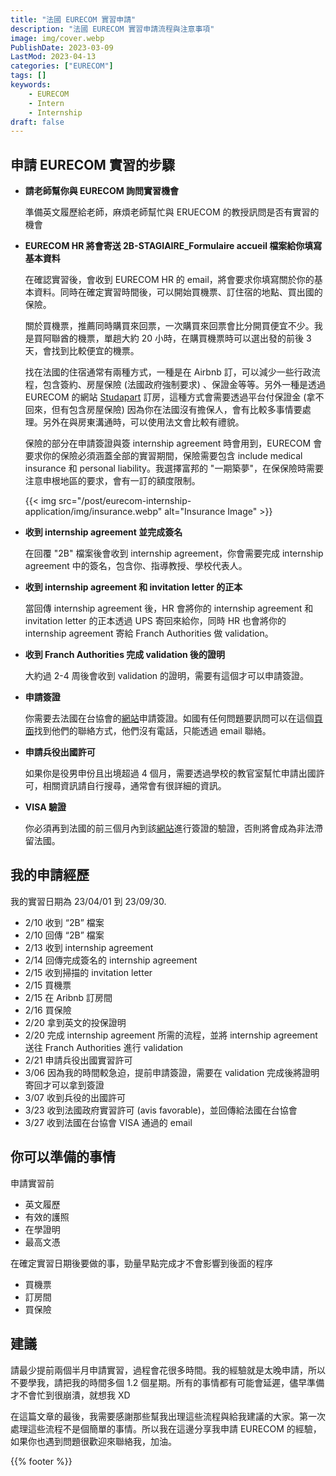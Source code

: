 ```yaml
---
title: "法國 EURECOM 實習申請"
description: "法國 EURECOM 實習申請流程與注意事項"
image: img/cover.webp
PublishDate: 2023-03-09
LastMod: 2023-04-13
categories: ["EURECOM"]
tags: []
keywords:
    - EURECOM
    - Intern
    - Internship
draft: false
---
```


## 申請 EURECOM 實習的步驟

- **請老師幫你與 EURECOM 詢問實習機會**

  準備英文履歷給老師，麻煩老師幫忙與 ERUECOM 的教授訊問是否有實習的機會

- **EURECOM HR 將會寄送 2B-STAGIAIRE_Formulaire accueil 檔案給你填寫基本資料**

  在確認實習後，會收到 EURECOM HR 的 email，將會要求你填寫關於你的基本資料。同時在確定實習時間後，可以開始買機票、訂住宿的地點、買出國的保險。

  關於買機票，推薦同時購買來回票，一次購買來回票會比分開買便宜不少。我是買阿聯酋的機票，單趟大約 20 小時，在購買機票時可以選出發的前後 3 天，會找到比較便宜的機票。

  找在法國的住宿通常有兩種方式，一種是在 Airbnb 訂，可以減少一些行政流程，包含簽約、房屋保險 (法國政府強制要求) 、保證金等等。另外一種是透過 EURECOM 的網站 [Studapart](https://eurecom.studapart.com/en/) 訂房，這種方式會需要透過平台付保證金 (拿不回來，但有包含房屋保險) 因為你在法國沒有擔保人，會有比較多事情要處理。另外在與房東溝通時，可以使用法文會比較有禮貌。

  保險的部分在申請簽證與簽 internship agreement 時會用到，EURECOM 會要求你的保險必須涵蓋全部的實習期間，保險需要包含 include medical insurance 和 personal liability。我選擇富邦的 "一期築夢"，在保保險時需要注意申根地區的要求，會有一訂的額度限制。

  {{< img src="/post/eurecom-internship-application/img/insurance.webp" alt="Insurance Image" >}}

- **收到 internship agreement 並完成簽名**

  在回覆 "2B" 檔案後會收到 internship agreement，你會需要完成 internship agreement 中的簽名，包含你、指導教授、學校代表人。

- **收到 internship agreement 和 invitation letter 的正本**

  當回傳 internship agreement 後，HR 會將你的 internship agreement 和 invitation letter 的正本透過 UPS 寄回來給你，同時 HR 也會將你的 internship agreement 寄給 Franch Authorities 做 validation。

- **收到 Franch Authorities 完成 validation 後的證明**

  大約過 2-4 周後會收到 validation 的證明，需要有這個才可以申請簽證。

- **申請簽證**

  你需要去法國在台協會的[網站](https://france-taipei.org/-%E4%B8%AD%E6%96%87-)申請簽證。如國有任何問題要訊問可以在這個[頁面](https://france-taipei.org/%E7%B0%BD%E8%AD%89%E4%BA%8B%E5%8B%99)找到他們的聯絡方式，他們沒有電話，只能透過 email 聯絡。

- **申請兵役出國許可**

  如果你是役男申份且出境超過 4 個月，需要透過學校的教官室幫忙申請出國許可，相關資訊請自行搜尋，通常會有很詳細的資訊。

- **VISA 驗證**

  你必須再到法國的前三個月內到該[網站](https://administration-etrangers-en-france.interieur.gouv.fr/)進行簽證的驗證，否則將會成為非法滯留法國。

## 我的申請經歷

我的實習日期為 23/04/01 到 23/09/30.

- 2/10 收到 “2B” 檔案
- 2/10 回傳 “2B” 檔案
- 2/13 收到 internship agreement
- 2/14 回傳完成簽名的 internship agreement
- 2/15 收到掃描的 invitation letter
- 2/15 買機票
- 2/15 在 Aribnb 訂房間
- 2/16 買保險
- 2/20 拿到英文的投保證明
- 2/20 完成 internship agreement 所需的流程，並將 internship agreement 送往 Franch Authorities 進行 validation
- 2/21 申請兵役出國實習許可
- 3/06 因為我的時間較急迫，提前申請簽證，需要在 validation 完成後將證明寄回才可以拿到簽證
- 3/07 收到兵役的出國許可
- 3/23 收到法國政府實習許可 (avis favorable)，並回傳給法國在台協會
- 3/27 收到法國在台協會 VISA 通過的 email

## 你可以準備的事情

申請實習前

- 英文履歷
- 有效的護照
- 在學證明
- 最高文憑

在確定實習日期後要做的事，勁量早點完成才不會影響到後面的程序

- 買機票
- 訂房間
- 買保險

## 建議

請最少提前兩個半月申請實習，過程會花很多時間。我的經驗就是太晚申請，所以不要學我，請把我的時間多個 1.2 個星期。所有的事情都有可能會延遲，儘早準備才不會忙到很崩潰，就想我 XD

在這篇文章的最後，我需要感謝那些幫我出理這些流程與給我建議的大家。第一次處理這些流程不是個簡單的事情。所以我在這邊分享我申請 EURECOM 的經驗，如果你也遇到問題很歡迎來聯絡我，加油。

{{% footer %}}
